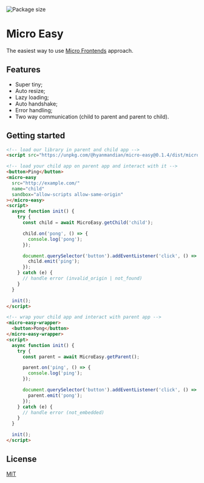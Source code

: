 ![Package size](https://badgen.net/bundlephobia/minzip/@hyanmandian/micro-easy)

# Micro Easy

The easiest way to use [Micro Frontends](https://micro-frontends.org/) approach.

## Features

- Super tiny;
- Auto resize;
- Lazy loading;
- Auto handshake;
- Error handling;
- Two way communication (child to parent and parent to child).

## Getting started

```html
<!-- load our library in parent and child app -->
<script src="https://unpkg.com/@hyanmandian/micro-easy@0.1.4/dist/micro-easy.umd.production.min.js"></script>

<!-- load your child app on parent app and interact with it -->
<button>Ping</button>
<micro-easy
  src="http://example.com/"
  name="child"
  sandbox="allow-scripts allow-same-origin"
></micro-easy>
<script>
  async function init() {
    try {
      const child = await MicroEasy.getChild('child');

      child.on('pong', () => {
        console.log('pong');
      });

      document.querySelector('button').addEventListener('click', () => {
        child.emit('ping');
      });
    } catch (e) {
      // handle error (invalid_origin | not_found)
    }
  }

  init();
</script>

<!-- wrap your child app and interact with parent app -->
<micro-easy-wrapper>
  <button>Pong</button>
</micro-easy-wrapper>
<script>
  async function init() {
    try {
      const parent = await MicroEasy.getParent();

      parent.on('ping', () => {
        console.log('ping');
      });

      document.querySelector('button').addEventListener('click', () => {
        parent.emit('pong');
      });
    } catch (e) {
      // handle error (not_embedded)
    }
  }

  init();
</script>
```

## License

[MIT](LICENSE)
